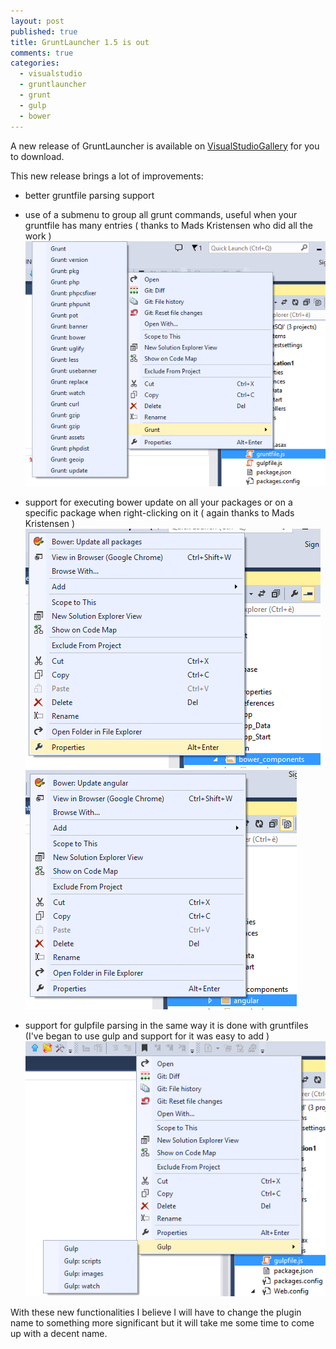 ```yaml
---
layout: post
published: true
title: GruntLauncher 1.5 is out
comments: true
categories: 
  - visualstudio
  - gruntlauncher
  - grunt
  - gulp
  - bower
---
```


A new release of GruntLauncher is available on [VisualStudioGallery](http://visualstudiogallery.msdn.microsoft.com/dcbc5325-79ef-4b72-960e-0a51ee33a0ff) for you to download.

This new release brings a lot of improvements: 

 - better gruntfile parsing support
 - use of a submenu to group all grunt commands, useful when your gruntfile has many entries ( thanks to Mads Kristensen who did all the work )
 ![grunt](/images/grunt.png)
 
 - support for executing bower update on all your packages or on a specific package when right-clicking on it ( again thanks to Mads Kristensen )
 ![](/images/bowerall.png)
 ![](/images/bower.png)
 
 - support for gulpfile parsing in the same way it is done with gruntfiles (I've began to use gulp and support for it was easy to add )
 ![](/images/gulp.png)
 
With these new functionalities I believe I will have to change the plugin name to something more significant but it will take me some time to come up with a decent name.